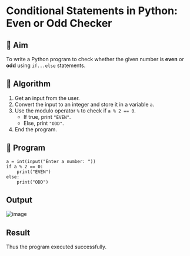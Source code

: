 # Conditional Statements in Python: Even or Odd Checker

## 🎯 Aim
To write a Python program to check whether the given number is **even** or **odd** using `if...else` statements.

## 🧠 Algorithm
1. Get an input from the user.
2. Convert the input to an integer and store it in a variable `a`.
3. Use the modulo operator `%` to check if `a % 2 == 0`.
   - If true, print `"EVEN"`.
   - Else, print `"ODD"`.
4. End the program.

## 🧾 Program
~~~
a = int(input("Enter a number: "))
if a % 2 == 0:
    print("EVEN")
else:
    print("ODD")
~~~

## Output
![image](https://github.com/user-attachments/assets/fa0516bc-018d-4d72-9dce-44eb1978a117)

## Result
Thus the program executed successfully.
